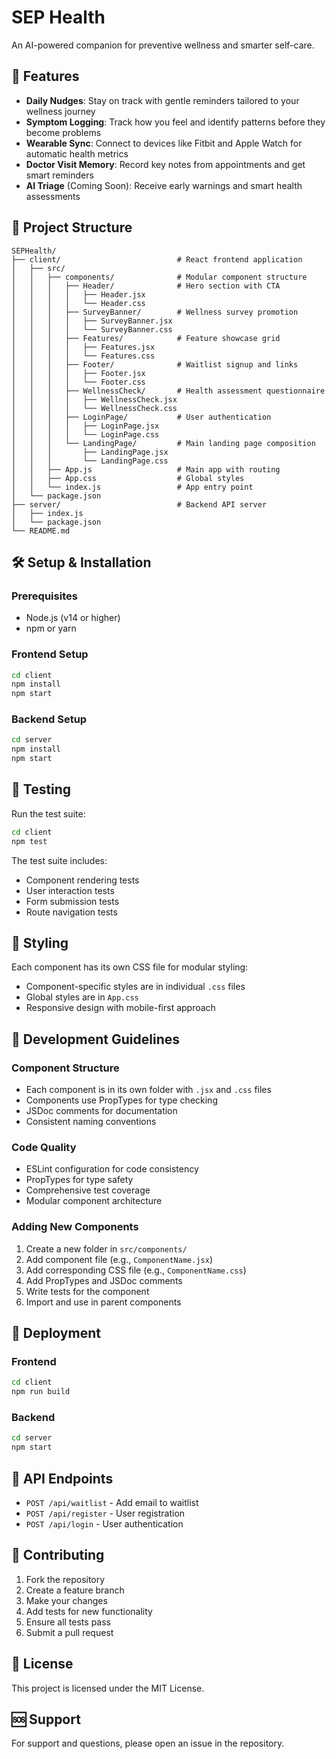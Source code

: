 # SEP Health

An AI-powered companion for preventive wellness and smarter self-care.

## 🚀 Features

- **Daily Nudges**: Stay on track with gentle reminders tailored to your wellness journey
- **Symptom Logging**: Track how you feel and identify patterns before they become problems
- **Wearable Sync**: Connect to devices like Fitbit and Apple Watch for automatic health metrics
- **Doctor Visit Memory**: Record key notes from appointments and get smart reminders
- **AI Triage** (Coming Soon): Receive early warnings and smart health assessments

## 📁 Project Structure

```
SEPHealth/
├── client/                          # React frontend application
│   ├── src/
│   │   ├── components/              # Modular component structure
│   │   │   ├── Header/              # Hero section with CTA
│   │   │   │   ├── Header.jsx
│   │   │   │   └── Header.css
│   │   │   ├── SurveyBanner/        # Wellness survey promotion
│   │   │   │   ├── SurveyBanner.jsx
│   │   │   │   └── SurveyBanner.css
│   │   │   ├── Features/            # Feature showcase grid
│   │   │   │   ├── Features.jsx
│   │   │   │   └── Features.css
│   │   │   ├── Footer/              # Waitlist signup and links
│   │   │   │   ├── Footer.jsx
│   │   │   │   └── Footer.css
│   │   │   ├── WellnessCheck/       # Health assessment questionnaire
│   │   │   │   ├── WellnessCheck.jsx
│   │   │   │   └── WellnessCheck.css
│   │   │   ├── LoginPage/           # User authentication
│   │   │   │   ├── LoginPage.jsx
│   │   │   │   └── LoginPage.css
│   │   │   └── LandingPage/         # Main landing page composition
│   │   │       ├── LandingPage.jsx
│   │   │       └── LandingPage.css
│   │   ├── App.js                   # Main app with routing
│   │   ├── App.css                  # Global styles
│   │   └── index.js                 # App entry point
│   └── package.json
├── server/                          # Backend API server
│   ├── index.js
│   └── package.json
└── README.md
```

## 🛠️ Setup & Installation

### Prerequisites
- Node.js (v14 or higher)
- npm or yarn

### Frontend Setup
```bash
cd client
npm install
npm start
```

### Backend Setup
```bash
cd server
npm install
npm start
```

## 🧪 Testing

Run the test suite:
```bash
cd client
npm test
```

The test suite includes:
- Component rendering tests
- User interaction tests
- Form submission tests
- Route navigation tests

## 🎨 Styling

Each component has its own CSS file for modular styling:
- Component-specific styles are in individual `.css` files
- Global styles are in `App.css`
- Responsive design with mobile-first approach

## 🔧 Development Guidelines

### Component Structure
- Each component is in its own folder with `.jsx` and `.css` files
- Components use PropTypes for type checking
- JSDoc comments for documentation
- Consistent naming conventions

### Code Quality
- ESLint configuration for code consistency
- PropTypes for type safety
- Comprehensive test coverage
- Modular component architecture

### Adding New Components
1. Create a new folder in `src/components/`
2. Add component file (e.g., `ComponentName.jsx`)
3. Add corresponding CSS file (e.g., `ComponentName.css`)
4. Add PropTypes and JSDoc comments
5. Write tests for the component
6. Import and use in parent components

## 🚀 Deployment

### Frontend
```bash
cd client
npm run build
```

### Backend
```bash
cd server
npm start
```

## 📝 API Endpoints

- `POST /api/waitlist` - Add email to waitlist
- `POST /api/register` - User registration
- `POST /api/login` - User authentication

## 🤝 Contributing

1. Fork the repository
2. Create a feature branch
3. Make your changes
4. Add tests for new functionality
5. Ensure all tests pass
6. Submit a pull request

## 📄 License

This project is licensed under the MIT License.

## 🆘 Support

For support and questions, please open an issue in the repository.